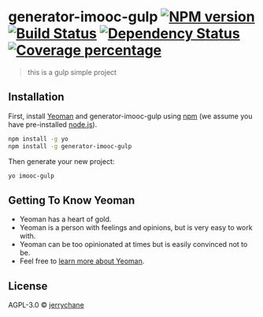 # generator-imooc-gulp [![NPM version][npm-image]][npm-url] [![Build Status][travis-image]][travis-url] [![Dependency Status][daviddm-image]][daviddm-url] [![Coverage percentage][coveralls-image]][coveralls-url]
> this is a gulp simple project

## Installation

First, install [Yeoman](http://yeoman.io) and generator-imooc-gulp using [npm](https://www.npmjs.com/) (we assume you have pre-installed [node.js](https://nodejs.org/)).

```bash
npm install -g yo
npm install -g generator-imooc-gulp
```

Then generate your new project:

```bash
yo imooc-gulp
```

## Getting To Know Yeoman

 * Yeoman has a heart of gold.
 * Yeoman is a person with feelings and opinions, but is very easy to work with.
 * Yeoman can be too opinionated at times but is easily convinced not to be.
 * Feel free to [learn more about Yeoman](http://yeoman.io/).

## License

AGPL-3.0 © [jerrychane](www.jerrychane.com)


[npm-image]: https://badge.fury.io/js/generator-imooc-gulp.svg
[npm-url]: https://npmjs.org/package/generator-imooc-gulp
[travis-image]: https://travis-ci.com/jerrychane/generator-imooc-gulp.svg?branch=master
[travis-url]: https://travis-ci.com/jerrychane/generator-imooc-gulp
[daviddm-image]: https://david-dm.org/jerrychane/generator-imooc-gulp.svg?theme=shields.io
[daviddm-url]: https://david-dm.org/jerrychane/generator-imooc-gulp
[coveralls-image]: https://coveralls.io/repos/jerrychane/generator-imooc-gulp/badge.svg
[coveralls-url]: https://coveralls.io/r/jerrychane/generator-imooc-gulp
